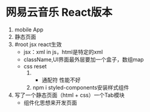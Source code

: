 # 网易云音乐 React版本
 1. mobile App
 2. 静态页面
 3. #root jsx react生效
    - jsx：xml in js，html是特定的xml
    - className,UI界面最外层要加一个盒子，数组map
    - css reset
        1. * 通配符 性能不好
        2. npm i styled-components安装样式组件
4. 写了一个静态页面（html + css）一个Tab模块
    - 组件化思想来开发页面